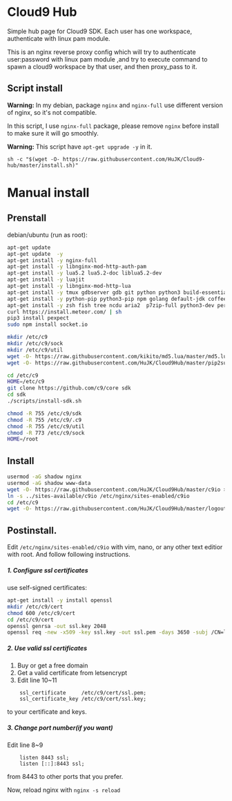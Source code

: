 # Cloud9 Hub
Simple hub page for Cloud9 SDK. Each user has one workspace, authenticate with linux pam module.

This is an nginx reverse proxy config which will try to authenticate user:password with linux pam module ,and try to execute command to spawn a cloud9 workspace by that user, and then proxy_pass to it.


## Script install
**Warning:** In my debian, package ```nginx``` and ```nginx-full``` use different version of nginx, so it's not compatible.

In this script, I use ```nginx-full``` package, please remove ```nginx``` before install to make sure it will go smoothly.

**Warning:** This script have ```apt-get upgrade -y``` in it.
```
sh -c "$(wget -O- https://raw.githubusercontent.com/HuJK/Cloud9-hub/master/install.sh)"
```

# Manual install 
Prenstall
--

debian/ubuntu (run as root):
```bash
apt-get update
apt-get update  -y
apt-get install -y nginx-full
apt-get install -y libnginx-mod-http-auth-pam
apt-get install -y lua5.2 lua5.2-doc liblua5.2-dev
apt-get install -y luajit
apt-get install -y libnginx-mod-http-lua
apt-get install -y tmux gdbserver gdb git python python3 build-essential wget libncurses-dev nodejs 
apt-get install -y python-pip python3-pip npm golang default-jdk coffeescript php-cli php-fpm ruby
apt-get install -y zsh fish tree ncdu aria2  p7zip-full python3-dev perl 
curl https://install.meteor.com/ | sh
pip3 install pexpect
sudo npm install socket.io

mkdir /etc/c9
mkdir /etc/c9/sock
mkdir /etc/c9/util
wget -O- https://raw.githubusercontent.com/kikito/md5.lua/master/md5.lua > /etc/c9/util/md5.lua
wget -O- https://raw.githubusercontent.com/HuJK/Cloud9Hub/master/pip2su.py > /etc/c9/util/pip2su.py

cd /etc/c9
HOME=/etc/c9
git clone https://github.com/c9/core sdk
cd sdk
./scripts/install-sdk.sh

chmod -R 755 /etc/c9/sdk
chmod -R 755 /etc/c9/.c9
chmod -R 755 /etc/c9/util
chmod -R 773 /etc/c9/sock
HOME=/root
```

Install
--

```bash
usermod -aG shadow nginx
usermod -aG shadow www-data
wget -O- https://raw.githubusercontent.com/HuJK/Cloud9Hub/master/c9io > /etc/nginx/sites-available/c9io
ln -s ../sites-available/c9io /etc/nginx/sites-enabled/c9io
cd /etc/c9
wget -O- https://raw.githubusercontent.com/HuJK/Cloud9Hub/master/logout.patch | patch -p0
```

Postinstall.
--
Edit ```/etc/nginx/sites-enabled/c9io``` with vim, nano, or any other text editior with root. And follow following instructions.

##### 1. Configure ssl certificates

use self-signed certificates:
```bash
apt-get install -y install openssl
mkdir /etc/c9/cert
chmod 600 /etc/c9/cert
cd /etc/c9/cert
openssl genrsa -out ssl.key 2048
openssl req -new -x509 -key ssl.key -out ssl.pem -days 3650 -subj /CN=localhost
```

##### 2. Use valid ssl certificates

1. Buy or get a free domain
2. Get a valid certificate from letsencrypt
3. Edit line 10~11
```
    ssl_certificate     /etc/c9/cert/ssl.pem;
    ssl_certificate_key /etc/c9/cert/ssl.key;
```
to your certificate and keys.



##### 3. Change port number(if you want)
Edit line 8~9
```
    listen 8443 ssl;
    listen [::]:8443 ssl;
``` 
from 8443 to other ports that you prefer.

Now, reload nginx with ```nginx -s reload```
